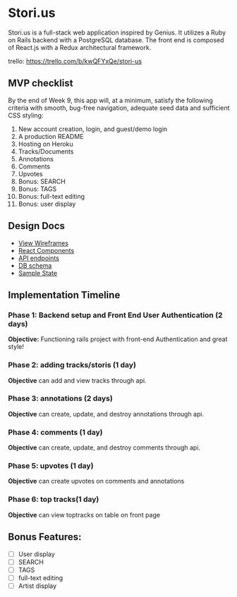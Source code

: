 # Stori.us

Stori.us is a full-stack web application inspired by Genius. It utilizes a Ruby on Rails backend with a PostgreSQL database. The front end is composed of React.js with a Redux architectural framework.  

trello: https://trello.com/b/kwQFYxQe/stori-us

## MVP checklist

By the end of Week 9, this app will, at a minimum, satisfy the following criteria with smooth, bug-free navigation, adequate seed data and sufficient CSS styling:

  1. New account creation, login, and guest/demo login
  2. A production README
  3. Hosting on Heroku
  4. Tracks/Documents
  5. Annotations
  6. Comments
  7. Upvotes
  8. Bonus: SEARCH
  9. Bonus: TAGS
  10. Bonus: full-text editing
  11. Bonus: user display


## Design Docs
* [View Wireframes][wireframes]
* [React Components][components]
* [API endpoints][api-endpoints]
* [DB schema][schema]
* [Sample State][sample-state]

[wireframes]: wireframes
[components]: component-hierarchy.md
[sample-state]: sample-state.md
[api-endpoints]: api-endpoints.md
[schema]: schema.md

## Implementation Timeline

### Phase 1: Backend setup and Front End User Authentication (2 days)

**Objective:** Functioning rails project with front-end Authentication and great style!

### Phase 2: adding tracks/storis (1 day)

**Objective** can add and view tracks through api.

### Phase 3: annotations (2 days)

**Objective** can create, update, and destroy annotations through api.

### Phase 4: comments (1 day)

**Objective** can create, update, and destroy comments through api.

### Phase 5: upvotes (1 day)

**Objective** can create upvotes on comments and annotations

### Phase 6: top tracks(1 day)

**Objective** can view toptracks on table on front page

## Bonus Features:

- [ ] User display
- [ ] SEARCH
- [ ] TAGS
- [ ] full-text editing
- [ ] Artist display
